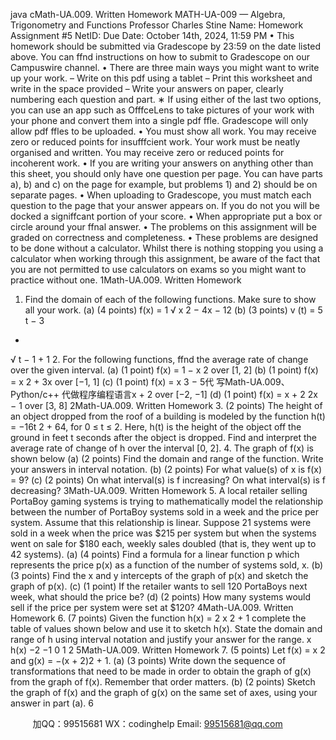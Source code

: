 java cMath-UA.009. Written Homework
MATH-UA-009 — Algebra, Trigonometry and Functions
Professor Charles Stine
Name: Homework Assignment #5
NetID: Due Date: October 14th, 2024, 11:59 PM
• This homework should be submitted via Gradescope by 23:59 on the date
listed above. You can ffnd instructions on how to submit to Gradescope on
our Campuswire channel.
• There are three main ways you might want to write up your work.
– Write on this pdf using a tablet
– Print this worksheet and write in the space provided
– Write your answers on paper, clearly numbering each question and part.
∗ If using either of the last two options, you can use an app such as
OfffceLens to take pictures of your work with your phone and convert
them into a single pdf ffle. Gradescope will only allow pdf ffles to be
uploaded.
• You must show all work. You may receive zero or reduced points for
insufffcient work. Your work must be neatly organised and written.
You may receive zero or reduced points for incoherent work.
• If you are writing your answers on anything other than this sheet, you should
only have one question per page. You can have parts a), b) and c) on the
page for example, but problems 1) and 2) should be on separate pages.
• When uploading to Gradescope, you must match each question to the
page that your answer appears on. If you do not you will be docked a
signiffcant portion of your score.
• When appropriate put a box or circle around your ffnal answer.
• The problems on this assignment will be graded on correctness and completeness.
•
These problems are designed to be done without a calculator. Whilst there is
nothing stopping you using a calculator when working through this assignment,
be aware of the fact that you are not permitted to use calculators on exams
so you might want to practice without one.
1Math-UA.009. Written Homework
1. Find the domain of each of the following functions. Make sure to show all your
work.
(a) (4 points) f(x) =
1
√
x
2 − 4x − 12
(b) (3 points) v (t) =
 5
t − 3
 +
√
t − 1 + 1
2. For the following functions, ffnd the average rate of change over the given
interval.
(a) (1 point) f(x) = 1 − x
2 over [1, 2]
(b) (1 point) f(x) = x
2 + 3x over [−1, 1]
(c) (1 point) f(x) = x
3 − 5代 写Math-UA.009、Python/c++
代做程序编程语言x + 2 over [−2, −1]
(d) (1 point) f(x) =
x + 2
2x − 1
 over [3, 8]
2Math-UA.009. Written Homework
3. (2 points) The height of an object dropped from the roof of a building is
modeled by the function h(t) = −16t
2 + 64, for 0 ≤ t ≤ 2. Here, h(t) is the
height of the object off the ground in feet t seconds after the object is dropped.
Find and interpret the average rate of change of h over the interval [0, 2].
4. The graph of f(x) is shown below
(a) (2 points) Find the domain and range of the function. Write your answers
in interval notation.
(b) (2 points) For what value(s) of x is f(x) = 9?
(c) (2 points) On what interval(s) is f increasing? On what interval(s) is f
decreasing?
3Math-UA.009. Written Homework
5. A local retailer selling PortaBoy gaming systems is trying to mathematically
model the relationship between the number of PortaBoy systems sold in a week
and the price per system. Assume that this relationship is linear. Suppose 21
systems were sold in a week when the price was $215 per system but when the
systems went on sale for $180 each, weekly sales doubled (that is, they went
up to 42 systems).
(a) (4 points) Find a formula for a linear function p which represents the
price p(x) as a function of the number of systems sold, x.
(b) (3 points) Find the x and y intercepts of the graph of p(x) and sketch
the graph of p(x).
(c) (1 point) If the retailer wants to sell 120 PortaBoys next week, what
should the price be?
(d) (2 points) How many systems would sell if the price per system were set
at $120?
4Math-UA.009. Written Homework
6. (7 points) Given the function h(x) =
2
x
2 + 1
 complete the table of values
shown below and use it to sketch h(x). State the domain and range of h using
interval notation and justify your answer for the range.
x h(x)
−2
−1
0
1
2
5Math-UA.009. Written Homework
7. (5 points) Let f(x) = x
2 and g(x) = −(x + 2)2 + 1.
(a) (3 points) Write down the sequence of transformations that need to be
made in order to obtain the graph of g(x) from the graph of f(x). Remember
that order matters.
(b) (2 points) Sketch the graph of f(x) and the graph of g(x) on the same
set of axes, using your answer in part (a).
6

         
加QQ：99515681  WX：codinghelp  Email: 99515681@qq.com
